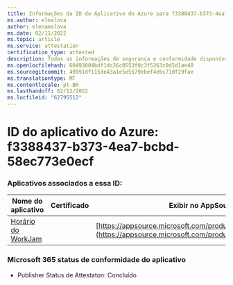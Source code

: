 ```yaml
---
title: Informações da ID do Aplicativo do Azure para f3388437-b373-4ea7-bcbd-58ec773e0ecf
ms.author: elmalova
author: elenamalova
ms.date: 02/11/2022
ms.topic: article
ms.service: attestation
certification_type: attested
description: Todas as informações de segurança e conformidade disponíveis para f3388437-b373-4ea7-bcbd-58ec773e0ecf.
ms.openlocfilehash: 60493004bdf1dc26c0553f0c3f5363c0d5d1ae40
ms.sourcegitcommit: 49991df115de43a1e5e5579ebef4ebc71df29fae
ms.translationtype: MT
ms.contentlocale: pt-BR
ms.lasthandoff: 02/12/2022
ms.locfileid: "62795512"
---
```

# <a name="azure-app-id-f3388437-b373-4ea7-bcbd-58ec773e0ecf"></a>ID do aplicativo do Azure: f3388437-b373-4ea7-bcbd-58ec773e0ecf


### <a name="apps-associated-with-this-id"></a>Aplicativos associados a essa ID:
| **Nome do aplicativo** | **Certificado** | **Exibir no AppSource** |
|--------------|---------------|-----------------------|
| [Horário do WorkJam](https://docs.microsoft.com/microsoft-365-app-certification/forward/WA200003620) |  | [https://appsource.microsoft.com/product/office/WA200003620](https://appsource.microsoft.com/product/office/WA200003620) |

### <a name="microsoft-365-app-compliance-status"></a>Microsoft 365 status de conformidade do aplicativo
- Publisher Status de Attestaton: Concluído
